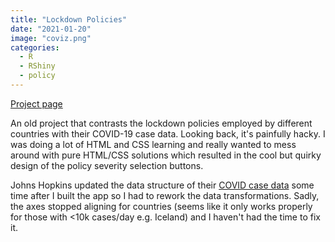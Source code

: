 ```yaml
---
title: "Lockdown Policies"
date: "2021-01-20"
image: "coviz.png"
categories: 
  - R
  - RShiny
  - policy
---
```


[Project page](https://m-barrett.shinyapps.io/COVID-LockdownPolicies/)

An old project that contrasts the lockdown policies employed by different countries with their COVID-19 case data.
Looking back, it's painfully hacky.
I was doing a lot of HTML and CSS learning and really wanted to mess around with pure HTML/CSS solutions which resulted in the cool but quirky design of the policy severity selection buttons. 

Johns Hopkins updated the data structure of their [COVID case data](https://github.com/CSSEGISandData/COVID-19) some time after I built the app so I had to rework the data transformations. 
Sadly, the axes stopped aligning for countries (seems like it only works properly for those with <10k cases/day e.g. Iceland) and I haven't had the time to fix it. 